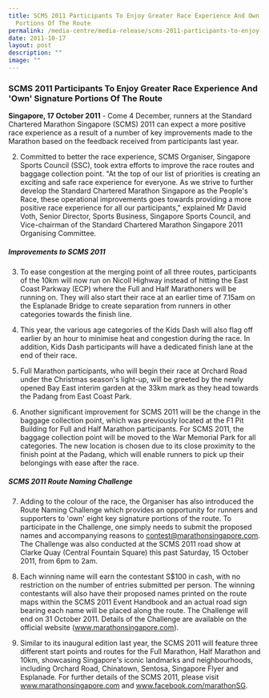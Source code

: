 ```yaml
---
title: SCMS 2011 Participants To Enjoy Greater Race Experience And Own Signature
  Portions Of The Route
permalink: /media-centre/media-release/scms-2011-participants-to-enjoy-greater-race/
date: 2011-10-17
layout: post
description: ""
image: ""
---
```

### **SCMS 2011 Participants To Enjoy Greater Race Experience And 'Own' Signature Portions Of The Route**

**Singapore, 17 October 2011** - Come 4 December, runners at the Standard Chartered Marathon Singapore (SCMS) 2011 can expect a more positive race experience as a result of a number of key improvements made to the Marathon based on the feedback received from participants last year.

2. Committed to better the race experience, SCMS Organiser, Singapore Sports Council (SSC), took extra efforts to improve the race routes and baggage collection point. "At the top of our list of priorities is creating an exciting and safe race experience for everyone. As we strive to further develop the Standard Chartered Marathon Singapore as the People's Race, these operational improvements goes towards providing a more positive race experience for all our participants," explained Mr David Voth, Senior Director, Sports Business, Singapore Sports Council, and Vice-chairman of the Standard Chartered Marathon Singapore 2011 Organising Committee.

##### **Improvements to SCMS 2011**

3. To ease congestion at the merging point of all three routes, participants of the 10km will now run on Nicoll Highway instead of hitting the East Coast Parkway (ECP) where the Full and Half Marathoners will be running on. They will also start their race at an earlier time of 7.15am on the Esplanade Bridge to create separation from runners in other categories towards the finish line.

4. This year, the various age categories of the Kids Dash will also flag off earlier by an hour to minimise heat and congestion during the race. In addition, Kids Dash participants will have a dedicated finish lane at the end of their race.

5. Full Marathon participants, who will begin their race at Orchard Road under the Christmas season's light-up, will be greeted by the newly opened Bay East interim garden at the 33km mark as they head towards the Padang from East Coast Park.

6. Another significant improvement for SCMS 2011 will be the change in the baggage collection point, which was previously located at the F1 Pit Building for Full and Half Marathon participants. For SCMS 2011, the baggage collection point will be moved to the War Memorial Park for all categories. The new location is chosen due to its close proximity to the finish point at the Padang, which will enable runners to pick up their belongings with ease after the race.

##### **SCMS 2011 Route Naming Challenge**

7. Adding to the colour of the race, the Organiser has also introduced the Route Naming Challenge which provides an opportunity for runners and supporters to 'own' eight key signature portions of the route. To participate in the Challenge, one simply needs to submit the proposed names and accompanying reasons to contest@marathonsingapore.com. The Challenge was also conducted at the SCMS 2011 road show at Clarke Quay (Central Fountain Square) this past Saturday, 15 October 2011, from 6pm to 2am.

8. Each winning name will earn the contestant S$100 in cash, with no restriction on the number of entries submitted per person. The winning contestants will also have their proposed names printed on the route maps within the SCMS 2011 Event Handbook and an actual road sign bearing each name will be placed along the route. The Challenge will end on 31 October 2011. Details of the Challenge are available on the official website (www.marathonsingapore.com).

9. Similar to its inaugural edition last year, the SCMS 2011 will feature three different start points and routes for the Full Marathon, Half Marathon and 10km, showcasing Singapore's iconic landmarks and neighbourhoods, including Orchard Road, Chinatown, Sentosa, Singapore Flyer and Esplanade. For further details of the SCMS 2011, please visit www.marathonsingapore.com and www.facebook.com/marathonSG.
